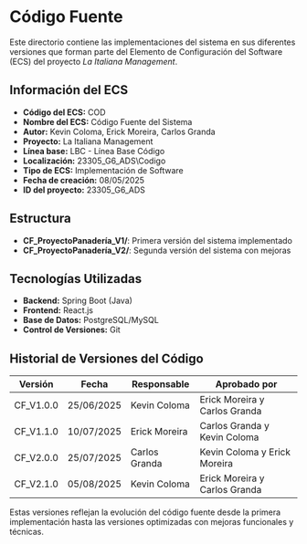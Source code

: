 # Código Fuente

Este directorio contiene las implementaciones del sistema en sus diferentes versiones que forman parte del Elemento de Configuración del Software (ECS) del proyecto *La Italiana   Management*.

## Información del ECS

- **Código del ECS:** COD  
- **Nombre del ECS:** Código Fuente del Sistema  
- **Autor:** Kevin Coloma, Erick Moreira, Carlos Granda
- **Proyecto:** La Italiana   Management  
- **Línea base:** LBC - Línea Base Código  
- **Localización:** 23305_G6_ADS\Codigo  
- **Tipo de ECS:** Implementación de Software  
- **Fecha de creación:** 08/05/2025  
- **ID del proyecto:** 23305_G6_ADS  

## Estructura

- **CF_ProyectoPanadería_V1/**: Primera versión del sistema implementado
- **CF_ProyectoPanadería_V2/**: Segunda versión del sistema con mejoras

## Tecnologías Utilizadas

- **Backend:** Spring Boot (Java)
- **Frontend:** React.js
- **Base de Datos:** PostgreSQL/MySQL
- **Control de Versiones:** Git

## Historial de Versiones del Código

| Versión | Fecha | Responsable | Aprobado por |
|---------|-------|-------------|--------------|
| CF_V1.0.0 | 25/06/2025 | Kevin Coloma | Erick Moreira y Carlos Granda |
| CF_V1.1.0 | 10/07/2025 | Erick Moreira | Carlos Granda y Kevin Coloma |
| CF_V2.0.0 | 25/07/2025 | Carlos Granda | Kevin Coloma y Erick Moreira |
| CF_V2.1.0 | 05/08/2025 | Kevin Coloma | Erick Moreira y Carlos Granda |

Estas versiones reflejan la evolución del código fuente desde la primera implementación hasta las versiones optimizadas con mejoras funcionales y técnicas.
